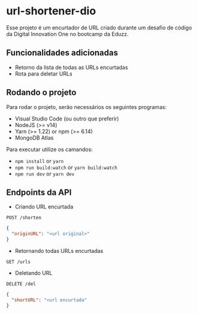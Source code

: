 # url-shortener-dio

Esse projeto é um encurtador de URL criado durante um desafio de código da Digital Innovation One no bootcamp da Eduzz.

## Funcionalidades adicionadas
* Retorno da lista de todas as URLs encurtadas
* Rota para deletar URLs

## Rodando o projeto

Para rodar o projeto, serão necessários os seguintes programas:

* Visual Studio Code (ou outro que preferir)
* NodeJS (>= v14)
* Yarn (>= 1.22) or npm (>= 6.14)
* MongoDB Atlas

Para executar utilize os camandos:
- `npm install` or `yarn`
- `npm run build:watch` or `yarn build:watch`
- `npm run dev` or `yarn dev`

## Endpoints da API

* Criando URL encurtada
```http
POST /shorten
```
```json
{
  "originURL": "<url original>"
}
```

* Retornando todas URLs encurtadas
```http
GET /urls
```

* Deletando URL
```http
DELETE /del
```
```json
{
  "shortURL": "<url encurtada"
}
```
